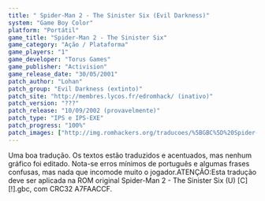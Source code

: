 ```yaml
---
title: " Spider-Man 2 - The Sinister Six (Evil Darkness)"
system: "Game Boy Color"
platform: "Portátil"
game_title: "Spider-Man 2 - The Sinister Six"
game_category: "Ação / Plataforma"
game_players: "1"
game_developer: "Torus Games"
game_publisher: "Activision"
game_release_date: "30/05/2001"
patch_author: "Lohan"
patch_group: "Evil Darkness (extinto)"
patch_site: "http://membres.lycos.fr/edromhack/ (inativo)"
patch_version: "???"
patch_release: "10/09/2002 (provavelmente)"
patch_type: "IPS e IPS-EXE"
patch_progress: "100%"
patch_images: ["http://img.romhackers.org/traducoes/%5BGBC%5D%20Spider-Man%202%20-%20The%20Sinister%20Six%20-%20Evil%20Darkness%20-%201.png","http://img.romhackers.org/traducoes/%5BGBC%5D%20Spider-Man%202%20-%20The%20Sinister%20Six%20-%20Evil%20Darkness%20-%202.png","http://img.romhackers.org/traducoes/%5BGBC%5D%20Spider-Man%202%20-%20The%20Sinister%20Six%20-%20Evil%20Darkness%20-%203.png"]
---
```

Uma boa tradução. Os textos estão traduzidos e acentuados, mas nenhum gráfico foi editado. Nota-se erros mínimos de português e algumas frases confusas, mas nada que incomode muito o jogador.ATENÇÃO:Esta tradução deve ser aplicada na ROM original Spider-Man 2 - The Sinister Six (U) [C][!].gbc, com CRC32 A7FAACCF.